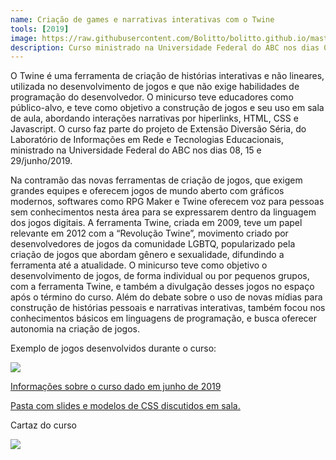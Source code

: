 ```yaml
---
name: Criação de games e narrativas interativas com o Twine
tools: [2019]
image: https://raw.githubusercontent.com/Bolitto/bolitto.github.io/master/imgs/projetos/twine/lab_twine1.png
description: Curso ministrado na Universidade Federal do ABC nos dias 08, 15 e 29/junho/2019
---
```


O Twine é uma ferramenta de criação de histórias interativas e não lineares, utilizada no desenvolvimento de jogos e que não exige habilidades de programação do desenvolvedor. O minicurso teve educadores como público-alvo, e teve como objetivo a construção de jogos e seu uso em sala de aula, abordando interações narrativas por hiperlinks, HTML, CSS e Javascript. O curso faz parte do projeto de Extensão Diversão Séria, do Laboratório de Informações em Rede e Tecnologias Educacionais, ministrado na Universidade Federal do ABC nos dias 08, 15 e 29/junho/2019.

Na contramão das novas ferramentas de criação de jogos, que exigem grandes equipes e oferecem jogos de mundo aberto com gráficos modernos, softwares como RPG Maker e Twine oferecem voz para pessoas sem conhecimentos nesta área para se expressarem dentro da linguagem dos jogos digitais. A ferramenta Twine, criada em 2009, teve um papel relevante em 2012 com a “Revolução Twine”, movimento criado por desenvolvedores de jogos da comunidade LGBTQ, popularizado pela criação de jogos que abordam gênero e sexualidade, difundindo a ferramenta até a atualidade. O minicurso teve como objetivo o desenvolvimento de jogos, de forma individual ou por pequenos grupos, com a ferramenta Twine, e também a divulgação desses jogos no espaço após o término do curso. Além do debate sobre o uso de novas mídias para construção de histórias pessoais e narrativas interativas, também focou nos conhecimentos básicos em linguagens de programação, e busca oferecer autonomia na criação de jogos.

Exemplo de jogos desenvolvidos durante o curso:

![](https://raw.githubusercontent.com/Bolitto/bolitto.github.io/master/imgs/projetos/twine/lab_twine2.png)

<a href="http://pesquisa.ufabc.edu.br/lirte/diversaoseria/twine2019/">Informações sobre o curso dado em junho de 2019</a>

<u><a href="https://github.com/Bolitto/Aulas/tree/master/Divers%C3%A3o%20S%C3%A9ria%202019%20-%20Twine">Pasta com slides e modelos de CSS discutidos em sala.</a></u>

Cartaz do curso

![](https://raw.githubusercontent.com/Bolitto/bolitto.github.io/master/imgs/projetos/twine/lab_twine0.jpeg)
